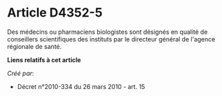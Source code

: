 # Article D4352-5

Des médecins ou pharmaciens biologistes sont désignés en qualité de conseillers scientifiques des instituts par le directeur
général de l'agence régionale de santé.

**Liens relatifs à cet article**

_Créé par_:

  - Décret n°2010-334 du 26 mars 2010 - art. 15

